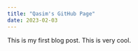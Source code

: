 ```yaml
---
title: "Qasim's GitHub Page"
date: 2023-02-03
---
```


This is my first blog post. This is very cool.
